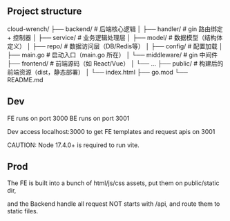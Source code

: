 
## Project structure
cloud-wrench/
├── backend/              # 后端核心逻辑
│   ├── handler/          # gin 路由绑定 + 控制器
│   ├── service/          # 业务逻辑处理层
│   ├── model/            # 数据模型（结构体定义）
│   ├── repo/             # 数据访问层（DB/Redis等）
│   ├── config/           # 配置加载
│   ├── main.go           # 启动入口（main.go 所在）
│   └── middleware/       # gin 中间件
├── frontend/             # 前端源码（如 React/Vue）
│   └── ...
├── public/               # 构建后的前端资源（dist，静态部署）
│   └── index.html
├── go.mod
└── README.md


## Dev

FE runs on port 3000
BE runs on port 3001

Dev access localhost:3000 to get FE templates and request apis on 3001

CAUTION: Node 17.4.0+ is required to run vite.

## Prod

The FE is built into a bunch of html/js/css assets, put them on public/static dir,

and the Backend handle all request NOT starts with /api, and route them to static files.
